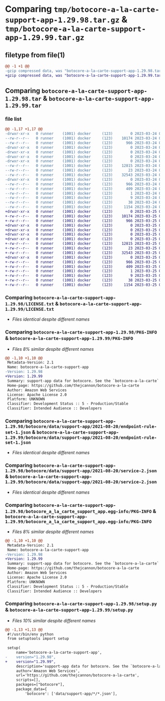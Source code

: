 # Comparing `tmp/botocore-a-la-carte-support-app-1.29.98.tar.gz` & `tmp/botocore-a-la-carte-support-app-1.29.99.tar.gz`

## filetype from file(1)

```diff
@@ -1 +1 @@
-gzip compressed data, was "botocore-a-la-carte-support-app-1.29.98.tar", last modified: Fri Mar 24 01:24:41 2023, max compression
+gzip compressed data, was "botocore-a-la-carte-support-app-1.29.99.tar", last modified: Sat Mar 25 01:23:10 2023, max compression
```

## Comparing `botocore-a-la-carte-support-app-1.29.98.tar` & `botocore-a-la-carte-support-app-1.29.99.tar`

### file list

```diff
@@ -1,17 +1,17 @@
-drwxr-xr-x   0 runner    (1001) docker     (123)        0 2023-03-24 01:24:41.670157 botocore-a-la-carte-support-app-1.29.98/
--rw-r--r--   0 runner    (1001) docker     (123)    10174 2023-03-24 01:24:41.000000 botocore-a-la-carte-support-app-1.29.98/LICENSE.txt
--rw-r--r--   0 runner    (1001) docker     (123)      966 2023-03-24 01:24:41.670157 botocore-a-la-carte-support-app-1.29.98/PKG-INFO
-drwxr-xr-x   0 runner    (1001) docker     (123)        0 2023-03-24 01:24:41.666157 botocore-a-la-carte-support-app-1.29.98/botocore/
-drwxr-xr-x   0 runner    (1001) docker     (123)        0 2023-03-24 01:24:41.666157 botocore-a-la-carte-support-app-1.29.98/botocore/data/
-drwxr-xr-x   0 runner    (1001) docker     (123)        0 2023-03-24 01:24:41.670157 botocore-a-la-carte-support-app-1.29.98/botocore/data/support-app/
-drwxr-xr-x   0 runner    (1001) docker     (123)        0 2023-03-24 01:24:41.670157 botocore-a-la-carte-support-app-1.29.98/botocore/data/support-app/2021-08-20/
--rw-r--r--   0 runner    (1001) docker     (123)    12815 2023-03-24 01:23:57.000000 botocore-a-la-carte-support-app-1.29.98/botocore/data/support-app/2021-08-20/endpoint-rule-set-1.json
--rw-r--r--   0 runner    (1001) docker     (123)       23 2023-03-24 01:23:57.000000 botocore-a-la-carte-support-app-1.29.98/botocore/data/support-app/2021-08-20/paginators-1.json
--rw-r--r--   0 runner    (1001) docker     (123)    32543 2023-03-24 01:23:57.000000 botocore-a-la-carte-support-app-1.29.98/botocore/data/support-app/2021-08-20/service-2.json
-drwxr-xr-x   0 runner    (1001) docker     (123)        0 2023-03-24 01:24:41.670157 botocore-a-la-carte-support-app-1.29.98/botocore_a_la_carte_support_app.egg-info/
--rw-r--r--   0 runner    (1001) docker     (123)      966 2023-03-24 01:24:41.000000 botocore-a-la-carte-support-app-1.29.98/botocore_a_la_carte_support_app.egg-info/PKG-INFO
--rw-r--r--   0 runner    (1001) docker     (123)      409 2023-03-24 01:24:41.000000 botocore-a-la-carte-support-app-1.29.98/botocore_a_la_carte_support_app.egg-info/SOURCES.txt
--rw-r--r--   0 runner    (1001) docker     (123)        1 2023-03-24 01:24:41.000000 botocore-a-la-carte-support-app-1.29.98/botocore_a_la_carte_support_app.egg-info/dependency_links.txt
--rw-r--r--   0 runner    (1001) docker     (123)        9 2023-03-24 01:24:41.000000 botocore-a-la-carte-support-app-1.29.98/botocore_a_la_carte_support_app.egg-info/top_level.txt
--rw-r--r--   0 runner    (1001) docker     (123)       38 2023-03-24 01:24:41.670157 botocore-a-la-carte-support-app-1.29.98/setup.cfg
--rw-r--r--   0 runner    (1001) docker     (123)     1154 2023-03-24 01:24:41.000000 botocore-a-la-carte-support-app-1.29.98/setup.py
+drwxr-xr-x   0 runner    (1001) docker     (123)        0 2023-03-25 01:23:10.157174 botocore-a-la-carte-support-app-1.29.99/
+-rw-r--r--   0 runner    (1001) docker     (123)    10174 2023-03-25 01:23:09.000000 botocore-a-la-carte-support-app-1.29.99/LICENSE.txt
+-rw-r--r--   0 runner    (1001) docker     (123)      966 2023-03-25 01:23:10.157174 botocore-a-la-carte-support-app-1.29.99/PKG-INFO
+drwxr-xr-x   0 runner    (1001) docker     (123)        0 2023-03-25 01:23:10.157174 botocore-a-la-carte-support-app-1.29.99/botocore/
+drwxr-xr-x   0 runner    (1001) docker     (123)        0 2023-03-25 01:23:10.157174 botocore-a-la-carte-support-app-1.29.99/botocore/data/
+drwxr-xr-x   0 runner    (1001) docker     (123)        0 2023-03-25 01:23:10.157174 botocore-a-la-carte-support-app-1.29.99/botocore/data/support-app/
+drwxr-xr-x   0 runner    (1001) docker     (123)        0 2023-03-25 01:23:10.157174 botocore-a-la-carte-support-app-1.29.99/botocore/data/support-app/2021-08-20/
+-rw-r--r--   0 runner    (1001) docker     (123)    12815 2023-03-25 01:22:12.000000 botocore-a-la-carte-support-app-1.29.99/botocore/data/support-app/2021-08-20/endpoint-rule-set-1.json
+-rw-r--r--   0 runner    (1001) docker     (123)       23 2023-03-25 01:22:12.000000 botocore-a-la-carte-support-app-1.29.99/botocore/data/support-app/2021-08-20/paginators-1.json
+-rw-r--r--   0 runner    (1001) docker     (123)    32543 2023-03-25 01:22:12.000000 botocore-a-la-carte-support-app-1.29.99/botocore/data/support-app/2021-08-20/service-2.json
+drwxr-xr-x   0 runner    (1001) docker     (123)        0 2023-03-25 01:23:10.157174 botocore-a-la-carte-support-app-1.29.99/botocore_a_la_carte_support_app.egg-info/
+-rw-r--r--   0 runner    (1001) docker     (123)      966 2023-03-25 01:23:10.000000 botocore-a-la-carte-support-app-1.29.99/botocore_a_la_carte_support_app.egg-info/PKG-INFO
+-rw-r--r--   0 runner    (1001) docker     (123)      409 2023-03-25 01:23:10.000000 botocore-a-la-carte-support-app-1.29.99/botocore_a_la_carte_support_app.egg-info/SOURCES.txt
+-rw-r--r--   0 runner    (1001) docker     (123)        1 2023-03-25 01:23:10.000000 botocore-a-la-carte-support-app-1.29.99/botocore_a_la_carte_support_app.egg-info/dependency_links.txt
+-rw-r--r--   0 runner    (1001) docker     (123)        9 2023-03-25 01:23:10.000000 botocore-a-la-carte-support-app-1.29.99/botocore_a_la_carte_support_app.egg-info/top_level.txt
+-rw-r--r--   0 runner    (1001) docker     (123)       38 2023-03-25 01:23:10.157174 botocore-a-la-carte-support-app-1.29.99/setup.cfg
+-rw-r--r--   0 runner    (1001) docker     (123)     1154 2023-03-25 01:23:09.000000 botocore-a-la-carte-support-app-1.29.99/setup.py
```

### Comparing `botocore-a-la-carte-support-app-1.29.98/LICENSE.txt` & `botocore-a-la-carte-support-app-1.29.99/LICENSE.txt`

 * *Files identical despite different names*

### Comparing `botocore-a-la-carte-support-app-1.29.98/PKG-INFO` & `botocore-a-la-carte-support-app-1.29.99/PKG-INFO`

 * *Files 8% similar despite different names*

```diff
@@ -1,10 +1,10 @@
 Metadata-Version: 2.1
 Name: botocore-a-la-carte-support-app
-Version: 1.29.98
+Version: 1.29.99
 Summary: support-app data for botocore. See the `botocore-a-la-carte` package for more info.
 Home-page: https://github.com/thejcannon/botocore-a-la-carte
 Author: Amazon Web Services
 License: Apache License 2.0
 Platform: UNKNOWN
 Classifier: Development Status :: 5 - Production/Stable
 Classifier: Intended Audience :: Developers
```

### Comparing `botocore-a-la-carte-support-app-1.29.98/botocore/data/support-app/2021-08-20/endpoint-rule-set-1.json` & `botocore-a-la-carte-support-app-1.29.99/botocore/data/support-app/2021-08-20/endpoint-rule-set-1.json`

 * *Files identical despite different names*

### Comparing `botocore-a-la-carte-support-app-1.29.98/botocore/data/support-app/2021-08-20/service-2.json` & `botocore-a-la-carte-support-app-1.29.99/botocore/data/support-app/2021-08-20/service-2.json`

 * *Files identical despite different names*

### Comparing `botocore-a-la-carte-support-app-1.29.98/botocore_a_la_carte_support_app.egg-info/PKG-INFO` & `botocore-a-la-carte-support-app-1.29.99/botocore_a_la_carte_support_app.egg-info/PKG-INFO`

 * *Files 8% similar despite different names*

```diff
@@ -1,10 +1,10 @@
 Metadata-Version: 2.1
 Name: botocore-a-la-carte-support-app
-Version: 1.29.98
+Version: 1.29.99
 Summary: support-app data for botocore. See the `botocore-a-la-carte` package for more info.
 Home-page: https://github.com/thejcannon/botocore-a-la-carte
 Author: Amazon Web Services
 License: Apache License 2.0
 Platform: UNKNOWN
 Classifier: Development Status :: 5 - Production/Stable
 Classifier: Intended Audience :: Developers
```

### Comparing `botocore-a-la-carte-support-app-1.29.98/setup.py` & `botocore-a-la-carte-support-app-1.29.99/setup.py`

 * *Files 10% similar despite different names*

```diff
@@ -1,13 +1,13 @@
 #!/usr/bin/env python
 from setuptools import setup
 
 setup(
     name='botocore-a-la-carte-support-app',
-    version="1.29.98",
+    version="1.29.99",
     description='support-app data for botocore. See the `botocore-a-la-carte` package for more info.',
     author='Amazon Web Services',
     url='https://github.com/thejcannon/botocore-a-la-carte',
     scripts=[],
     packages=["botocore"],
     package_data={
         'botocore': ['data/support-app/*/*.json'],
```

